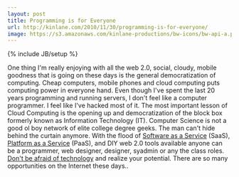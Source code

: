 ```yaml
---
layout: post
title: Programming is for Everyone
url: http://kinlane.com/2010/11/30/programming-is-for-everyone/
image: https://s3.amazonaws.com/kinlane-productions/bw-icons/bw-api-a.png
---
```

{% include JB/setup %}
<p>
     One thing I'm really enjoying with all the web 2.0, social, cloudy, mobile goodness that is going on these days is the general democratization of computing. Cheap computers, mobile phones and cloud computing puts computing power in everyone hand. Even though I've spent the last 20 years programming and running servers, I don't feel like a computer programmer. I feel like I've hacked most of it. The most important lesson of Cloud Computing is the opening up and democratization of the block box formerly known as Information Technology (IT). Computer Science is not a good ol boy network of elite college degree geeks. The man can't hide behind the curtain anymore. With the flood of <a href="http://www.kinlane.com/category/software-as-a-service-saas/">Software as a Service</a> (SaaS), <a href="http://www.kinlane.com/category/platform-as-a-service-paas/">Platform as a Service</a> (PaaS), and DIY web 2.0 tools available anyone can be a programmer, web designer, designer, syadmin or any the class roles. <a href="http://www.kinlane.com/2009/10/afraid-of-technology-and-change/" target="_blank">Don't be afraid of technology</a> and realize your potential. There are so many opportunities on the Internet these days..
</p>